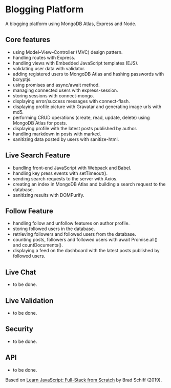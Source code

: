 # Blogging Platform

A blogging platform using MongoDB Atlas, Express and Node.

## Core features

- using Model–View–Controller (MVC) design pattern.
- handling routes with Express.
- handling views with Embedded JavaScript templates (EJS).
- validating user data with validator.
- adding registered users to MongoDB Atlas and hashing passwords with bcryptjs.
- using promises and async/await method.
- managing connected users with express-session.
- storing sessions with connect-mongo.
- displaying error/success messages with connect-flash.
- displaying profile picture with Gravatar and generating image urls with md5.
- performing CRUD operations (create, read, update, delete) using MongoDB Atlas for posts.
- displaying profile with the latest posts published by author.
- handling markdown in posts with marked.
- sanitizing data posted by users with sanitize-html.

## Live Search Feature

- bundling front-end JavaScript with Webpack and Babel.
- handling key press events with setTimeout().
- sending search requests to the server with Axios.
- creating an index in MongoDB Atlas and building a search request to the database.
- sanitizing results with DOMPurify.

## Follow Feature

- handling follow and unfollow features on author profile.
- storing followed users in the database.
- retrieving followers and followed users from the database.
- counting posts, followers and followed users with await Promise.all() and countDocuments().
- displaying a feed on the dashboard with the latest posts published by followed users.

## Live Chat

- to be done.

## Live Validation

- to be done.

## Security

- to be done.

## API

- to be done.

Based on [Learn JavaScript: Full-Stack from Scratch](https://www.udemy.com/course/learn-javascript-full-stack-from-scratch/) by Brad Schiff (2019).
